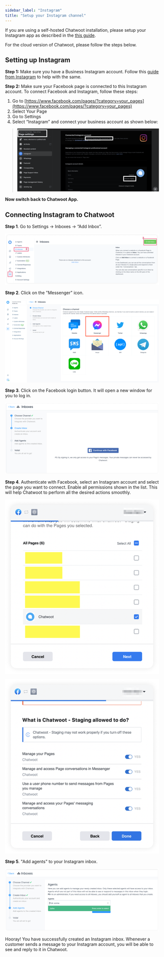 ```yaml
---
sidebar_label: "Instagram"
title: "Setup your Instagram channel"
---
```


If you are using a self-hosted Chatwoot installation, please setup your Instagram app as described in the [this guide](/docs/self-hosted/configuration/features/integrations/instagram-channel-setup).

For the cloud version of Chatwoot, please follow the steps below.

## Setting up Instagram

**Step 1:** Make sure you have a Business Instagram account. Follow this [guide from Instagram](https://help.instagram.com/502981923235522) to help with the same.

**Step 2:** Make sure your Facebook page is connected to this Instagram account. To connect Facebook and Instagram, follow these steps:

1. Go to [https://www.facebook.com/pages/?category=your_pages](https://www.facebook.com/pages/?category=your_pages)
2. Select Your Page
3. Go to Settings
4. Select “Instagram” and connect your business account as shown below:
  >
  > ![connect_fb_to_ig](./images/instagram/connect_fb_to_ig.png)

**Now switch back to Chatwoot App.**

## Connecting Instagram to Chatwoot

**Step 1**. Go to Settings → Inboxes → “Add Inbox”.

![ig_create](./images/facebook/add-inbox.png)

**Step 2**. Click on the "Messenger" icon.

![list_of_channels](./images/facebook/list_of_channels.png)

**Step 3**. Click on the Facebook login button. It will open a new window for you to log in.

![login_to_fb](./images/facebook/fb-signin-in-chatwoot.png)

**Step 4**. Authenticate with Facebook, select an Instagram account and select the page you want to connect. Enable all permissions shown in the list. This will help Chatwoot to perform all the desired actions smoothly.

![link_account](./images/facebook/authenticate-chatwoot.png)

![list_of_pages](./images/facebook/chatwoot-permissions.png)

**Step 5**. "Add agents" to your Instagram inbox.

![select_agents](./images/facebook/add-agents-to-fb.png)

Hooray! You have successfully created an Instagram inbox. Whenever a customer sends a message to your Instagram account, you will be able to see and reply to it in Chatwoot.
